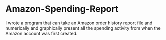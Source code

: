 # Amazon-Spending-Report
I wrote a program that can take an Amazon order history report file and numerically and graphically present all the spending activity from when the Amazon account was first created.
